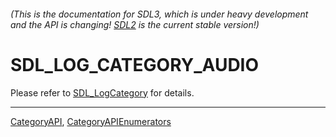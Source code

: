 ###### (This is the documentation for SDL3, which is under heavy development and the API is changing! [SDL2](https://wiki.libsdl.org/SDL2/) is the current stable version!)
# SDL_LOG_CATEGORY_AUDIO

Please refer to [SDL_LogCategory](SDL_LogCategory) for details.

----
[CategoryAPI](CategoryAPI), [CategoryAPIEnumerators](CategoryAPIEnumerators)

